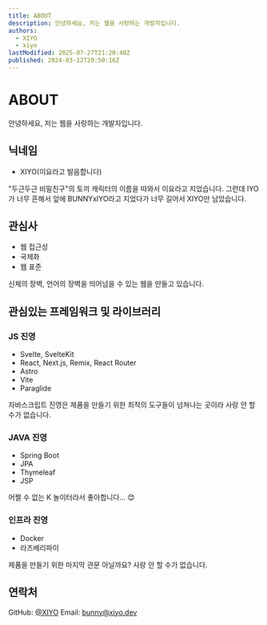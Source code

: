 ```yaml
---
title: ABOUT
description: 안녕하세요, 저는 웹을 사랑하는 개발자입니다.
authors:
  - XIYO
  - xiyo
lastModified: 2025-07-27T21:20:48Z
published: 2024-03-12T20:50:16Z
---
```

# ABOUT

안녕하세요, 저는 웹을 사랑하는 개발자입니다.

## 닉네임

- XIYO(이요라고 발음합니다)

"두근두근 비밀친구"의 토끼 캐릭터의 이름을 따와서 이요라고 지었습니다. 그런데 IYO가 너무 흔해서 앞에 BUNNYxIYO라고 지었다가 너무 길어서 XIYO만 남았습니다.

## 관심사

- 웹 접근성
- 국제화
- 웹 표준

신체의 장벽, 언어의 장벽을 띄어넘을 수 있는 웹을 만들고 있습니다.

## 관심있는 프레임워크 및 라이브러리

### JS 진영

- Svelte, SvelteKit
- React, Next.js, Remix, React Router
- Astro
- Vite
- Paraglide

자바스크립트 진영은 제품을 만들기 위한 최적의 도구들이 넘쳐나는 곳이라 사랑 안 할 수가 없습니다.

### JAVA 진영

- Spring Boot
- JPA
- Thymeleaf
- JSP

어쩔 수 없는 K 놀이터라서 좋아합니다... 😊

### 인프라 진영

- Docker
- 라즈베리파이

제품을 만들기 위한 마지막 관문 아닐까요? 사랑 안 할 수가 없습니다.

## 연락처

GitHub: [@XIYO](https://github.com/XIYO)
Email: [bunny@xiyo.dev](mailto:bunny@xiyo.dev)
